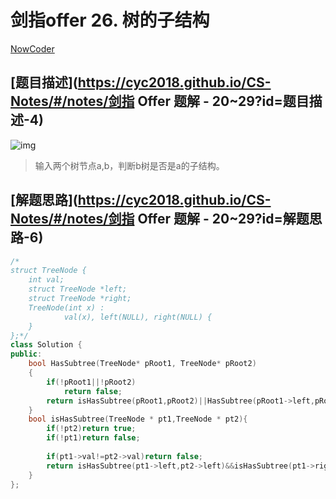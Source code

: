 # 剑指offer 26. 树的子结构

[NowCoder](https://www.nowcoder.com/practice/6e196c44c7004d15b1610b9afca8bd88?tpId=13&tqId=11170&tPage=1&rp=1&ru=/ta/coding-interviews&qru=/ta/coding-interviews/question-ranking)

## [题目描述](https://cyc2018.github.io/CS-Notes/#/notes/剑指 Offer 题解 - 20~29?id=题目描述-4)

![img](https://cs-notes-1256109796.cos.ap-guangzhou.myqcloud.com/84a5b15a-86c5-4d8e-9439-d9fd5a4699a1.jpg)

>输入两个树节点a,b，判断b树是否是a的子结构。

## [解题思路](https://cyc2018.github.io/CS-Notes/#/notes/剑指 Offer 题解 - 20~29?id=解题思路-6)

```cpp
/*
struct TreeNode {
	int val;
	struct TreeNode *left;
	struct TreeNode *right;
	TreeNode(int x) :
			val(x), left(NULL), right(NULL) {
	}
};*/
class Solution {
public:
    bool HasSubtree(TreeNode* pRoot1, TreeNode* pRoot2)
    {
        if(!pRoot1||!pRoot2)
            return false;
        return isHasSubtree(pRoot1,pRoot2)||HasSubtree(pRoot1->left,pRoot2)||HasSubtree(pRoot1->right,pRoot2);
    }
    bool isHasSubtree(TreeNode * pt1,TreeNode * pt2){
        if(!pt2)return true;
        if(!pt1)return false;
        
        if(pt1->val!=pt2->val)return false;
        return isHasSubtree(pt1->left,pt2->left)&&isHasSubtree(pt1->right,pt2->right);
    }
};
```


